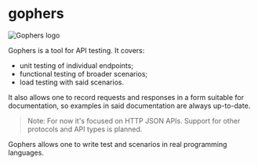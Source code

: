 # gophers

![Gophers logo](https://github.com/gophergala2016/gophers/wiki/logo.png)

Gophers is a tool for API testing. It covers:
* unit testing of individual endpoints;
* functional testing of broader scenarios;
* load testing with said scenarios.

It also allows one to record requests and responses in a form suitable for documentation,
so examples in said documentation are always up-to-date.

> Note: For now it's focused on HTTP JSON APIs. Support for other protocols and API types is planned.

Gophers allows one to write test and scenarios in real programming languages.
